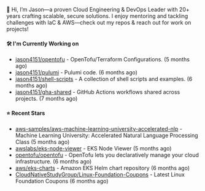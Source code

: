 👋 Hi, I’m Jason—a proven Cloud Engineering & DevOps Leader with 20+ years crafting scalable, secure solutions. I enjoy mentoring and tackling challenges with IaC & AWS—check out my repos & reach out for work on projects!

#### 🛠️ I'm Currently Working on

- [jason4151/opentofu](https://github.com/jason4151/opentofu) - OpenTofu/Terraform Configurations. (5 months ago)
- [jason4151/pulumi](https://github.com/jason4151/pulumi) - Pulumi code. (6 months ago)
- [jason4151/shell-scripts](https://github.com/jason4151/shell-scripts) - A collection of shell scripts and examples. (6 months ago)
- [jason4151/gha-shared](https://github.com/jason4151/gha-shared) - GitHub Actions workflows shared across projects. (7 months ago)

#### ⭐ Recent Stars

- [aws-samples/aws-machine-learning-university-accelerated-nlp](https://github.com/aws-samples/aws-machine-learning-university-accelerated-nlp) - Machine Learning University: Accelerated Natural Language Processing Class (5 months ago)
- [awslabs/eks-node-viewer](https://github.com/awslabs/eks-node-viewer) - EKS Node Viewer (5 months ago)
- [opentofu/opentofu](https://github.com/opentofu/opentofu) - OpenTofu lets you declaratively manage your cloud infrastructure. (6 months ago)
- [aws/eks-charts](https://github.com/aws/eks-charts) - Amazon EKS Helm chart repository (6 months ago)
- [CloudNativeStudyGroup/Linux-Foundation-Coupons](https://github.com/CloudNativeStudyGroup/Linux-Foundation-Coupons) - Latest Linux Foundation Coupons (6 months ago)
